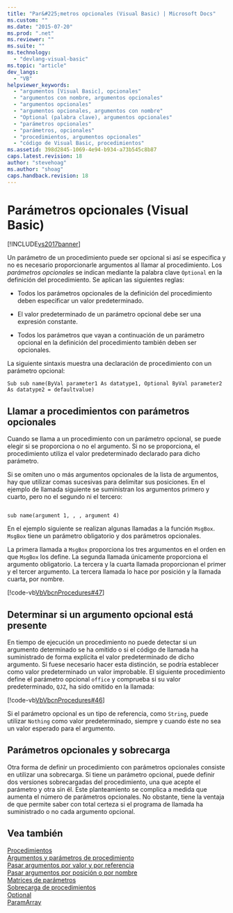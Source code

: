 ```yaml
---
title: "Par&#225;metros opcionales (Visual Basic) | Microsoft Docs"
ms.custom: ""
ms.date: "2015-07-20"
ms.prod: ".net"
ms.reviewer: ""
ms.suite: ""
ms.technology: 
  - "devlang-visual-basic"
ms.topic: "article"
dev_langs: 
  - "VB"
helpviewer_keywords: 
  - "argumentos [Visual Basic], opcionales"
  - "argumentos con nombre, argumentos opcionales"
  - "argumentos opcionales"
  - "argumentos opcionales, argumentos con nombre"
  - "Optional (palabra clave), argumentos opcionales"
  - "parámetros opcionales"
  - "parámetros, opcionales"
  - "procedimientos, argumentos opcionales"
  - "código de Visual Basic, procedimientos"
ms.assetid: 398d2845-1069-4e94-b934-a73b545c8b87
caps.latest.revision: 18
author: "stevehoag"
ms.author: "shoag"
caps.handback.revision: 18
---
```

# Par&#225;metros opcionales (Visual Basic)
[!INCLUDE[vs2017banner](../../../../visual-basic/developing-apps/includes/vs2017banner.md)]

Un parámetro de un procedimiento puede ser opcional si así se especifica y no es necesario proporcionarle argumentos al llamar al procedimiento.  Los *parámetros opcionales* se indican mediante la palabra clave `Optional` en la definición del procedimiento.  Se aplican las siguientes reglas:  
  
-   Todos los parámetros opcionales de la definición del procedimiento deben especificar un valor predeterminado.  
  
-   El valor predeterminado de un parámetro opcional debe ser una expresión constante.  
  
-   Todos los parámetros que vayan a continuación de un parámetro opcional en la definición del procedimiento también deben ser opcionales.  
  
 La siguiente sintaxis muestra una declaración de procedimiento con un parámetro opcional:  
  
```  
Sub sub name(ByVal parameter1 As datatype1, Optional ByVal parameter2 As datatype2 = defaultvalue)  
```  
  
## Llamar a procedimientos con parámetros opcionales  
 Cuando se llama a un procedimiento con un parámetro opcional, se puede elegir si se proporciona o no el argumento.  Si no se proporciona, el procedimiento utiliza el valor predeterminado declarado para dicho parámetro.  
  
 Si se omiten uno o más argumentos opcionales de la lista de argumentos, hay que utilizar comas sucesivas para delimitar sus posiciones.  En el ejemplo de llamada siguiente se suministran los argumentos primero y cuarto, pero no el segundo ni el tercero:  
  
```  
  
sub name(argument 1, , , argument 4)  
```  
  
 En el ejemplo siguiente se realizan algunas llamadas a la función `MsgBox`.  `MsgBox` tiene un parámetro obligatorio y dos parámetros opcionales.  
  
 La primera llamada a `MsgBox` proporciona los tres argumentos en el orden en que `MsgBox` los define.  La segunda llamada únicamente proporciona el argumento obligatorio.  La tercera y la cuarta llamada proporcionan el primer y el tercer argumento.  La tercera llamada lo hace por posición y la llamada cuarta, por nombre.  
  
 [!code-vb[VbVbcnProcedures#47](../../../../visual-basic/programming-guide/language-features/procedures/codesnippet/visualbasic/optional-parameters_1.vb)]  
  
## Determinar si un argumento opcional está presente  
 En tiempo de ejecución un procedimiento no puede detectar si un argumento determinado se ha omitido o si el código de llamada ha suministrado de forma explícita el valor predeterminado de dicho argumento.  Si fuese necesario hacer esta distinción, se podría establecer como valor predeterminado un valor improbable.  El siguiente procedimiento define el parámetro opcional  `office` y comprueba si su valor predeterminado,  `QJZ`, ha sido omitido en la llamada:  
  
 [!code-vb[VbVbcnProcedures#46](../../../../visual-basic/programming-guide/language-features/procedures/codesnippet/visualbasic/optional-parameters_2.vb)]  
  
 Si el parámetro opcional es un tipo de referencia, como `String`, puede utilizar `Nothing` como valor predeterminado, siempre y cuando éste no sea un valor esperado para el argumento.  
  
## Parámetros opcionales y sobrecarga  
 Otra forma de definir un procedimiento con parámetros opcionales consiste en utilizar una sobrecarga.  Si tiene un parámetro opcional, puede definir dos versiones sobrecargadas del procedimiento, una que acepte el parámetro y otra sin él.  Este planteamiento se complica a medida que aumenta el número de parámetros opcionales.  No obstante, tiene la ventaja de que permite saber con total certeza si el programa de llamada ha suministrado o no cada argumento opcional.  
  
## Vea también  
 [Procedimientos](../../../../visual-basic/programming-guide/language-features/procedures/index.md)   
 [Argumentos y parámetros de procedimiento](../../../../visual-basic/programming-guide/language-features/procedures/procedure-parameters-and-arguments.md)   
 [Pasar argumentos por valor y por referencia](../../../../visual-basic/programming-guide/language-features/procedures/passing-arguments-by-value-and-by-reference.md)   
 [Pasar argumentos por posición o por nombre](../../../../visual-basic/programming-guide/language-features/procedures/passing-arguments-by-position-and-by-name.md)   
 [Matrices de parámetros](../../../../visual-basic/programming-guide/language-features/procedures/parameter-arrays.md)   
 [Sobrecarga de procedimientos](../../../../visual-basic/programming-guide/language-features/procedures/procedure-overloading.md)   
 [Optional](../../../../visual-basic/language-reference/modifiers/optional.md)   
 [ParamArray](../../../../visual-basic/language-reference/modifiers/paramarray.md)